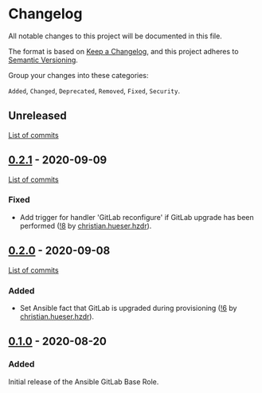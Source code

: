 <!--
SPDX-FileCopyrightText: 2020 Helmholtz Centre for Environmental Research (UFZ)
SPDX-FileCopyrightText: 2020 Helmholtz-Zentrum Dresden-Rossendorf (HZDR)

SPDX-License-Identifier: Apache-2.0
-->

# Changelog

All notable changes to this project will be documented in this file.

The format is based on [Keep a Changelog](https://keepachangelog.com/en/1.0.0/),
and this project adheres to [Semantic Versioning](https://semver.org/spec/v2.0.0.html).

Group your changes into these categories:

`Added`, `Changed`, `Deprecated`, `Removed`, `Fixed`, `Security`.

## Unreleased

[List of commits](https://gitlab.com/hifis/ansible/gitlab-base-role/-/compare/v0.2.1...master)

## [0.2.1](https://gitlab.com/hifis/ansible/gitlab-base-role/-/releases/v0.2.1) - 2020-09-09

[List of commits](https://gitlab.com/hifis/ansible/gitlab-base-role/-/compare/v0.2.0...v0.2.1)

### Fixed
- Add trigger for handler 'GitLab reconfigure' if GitLab upgrade has been performed
  ([!8](https://gitlab.com/hifis/ansible/gitlab-base-role/-/merge_requests/8)
  by [christian.hueser.hzdr](https://gitlab.com/christian.hueser.hzdr)).

## [0.2.0](https://gitlab.com/hifis/ansible/gitlab-base-role/-/releases/v0.2.0) - 2020-09-08

[List of commits](https://gitlab.com/hifis/ansible/gitlab-base-role/-/compare/v0.1.0...v0.2.0)

### Added
- Set Ansible fact that GitLab is upgraded during provisioning
  ([!6](https://gitlab.com/hifis/ansible/gitlab-base-role/-/merge_requests/6)
  by [christian.hueser.hzdr](https://gitlab.com/christian.hueser.hzdr)).

## [0.1.0](https://gitlab.com/hifis/ansible/gitlab-base-role/-/releases/v0.1.0) - 2020-08-20

### Added

Initial release of the Ansible GitLab Base Role.
